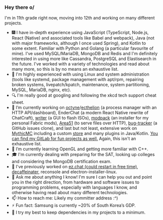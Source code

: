 ### Hey there o/

I'm in 11th grade right now, moving into 12th and working on many different projects.

- 🎆 I have in-depth experience using JavaScript (TypeScript, Node.js, React (Native) and associated tools like Babel and webpack), Java (not with major frameworks, although I once used Spring), and Kotlin to some extent. Familiar with Python and Golang (a particular favourite of mine). I've used MySQL/MariaDB, MongoDB and Redis and I'm definitely interested in using more like Cassandra, PostgreSQL and Elastisearch in the future. I've worked with a variety of technologies and read about many more, so this is by no means an exhaustive list.
- 🐧 I'm highly experienced with using Linux and system administration (tools like systemd, package management with apt/rpm, repairing broken systems, livepatch/kpatch, maintenance, system partitioning, MySQL, MariaDB, nginx, etc).
- 🔍 I'm really good at googling and following the xkcd tech support cheat sheet.
- 🔭 I’m currently working on [octyne](https://github.com/retrixe/octyne)/[ecthelion](https://github.com/retrixe/ecthelion) (a process manager with an HTTP API/dashboard), EnderChat (a modern React Native rewrite of ChatCraft), [writer](https://github.com/retrixe/writer) (a GUI to flash ISOs), [modpack](https://github.com/retrixe/modpack) (an installer for my personal Fabric mods), [Area51](https://github.com/retrixe/area51) (to serve files over HTTP), [bug-tracker](https://github.com/retrixe/bug-tracker) (a GitHub issues clone), and last but not least, extensive work on [MythicMC](https://github.com/mythicmc) including a custom [store](https://store.mythicmc.org) and many plugins in Java/Kotlin. [You can find my GitLab for fun projects as well.](https://gitlab.com/retrixe) Again, this isn't an exhaustive list.
- 🌱 I’m currently learning OpenGL and getting more familiar with C++.
- 🎓 I'm currently dealing with preparing for the SAT, looking up colleges and considering the MongoDB certification exam.
- 📰 I've previously worked on [ez.chat (could restart in free time)](https://github.com/ezchat), [decaffeinater](https://github.com/retrixe/decaffeinater), reconsole and electron-installer-linux.
- 💬 Ask me about anything I know! I'm sure I can help you out and point you in the right direction, from hardware and software issues to programming problems, especially with languages I know, and otherwise having read about many different technologies.
- 📫 How to reach me: Likely my committer address :^)
- ⚡ Fun fact: Samsung is currently ~20% of South Korea’s GDP.
- 🐛 I try my best to keep dependencies in my projects to a minimum.

<!--
**retrixe/retrixe** is a ✨ _special_ ✨ repository because its `README.md` (this file) appears on your GitHub profile.

Here are some ideas to get you started:

- 🔭 I’m currently working on ...
- 🌱 I’m currently learning ...
- 👯 I’m looking to collaborate on ...
- 🤔 I’m looking for help with ...
- 💬 Ask me about ...
- 📫 How to reach me: ...
- 😄 Pronouns: ...
- ⚡ Fun fact: ...
-->
